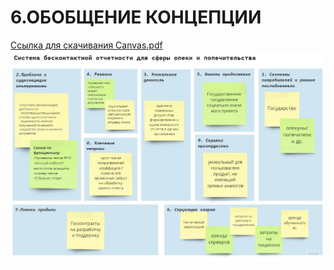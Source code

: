 # 6.ОБОБЩЕНИЕ КОНЦЕПЦИИ


[Ссылка для скачивания Canvas.pdf ](./Business_Model_Canvas.pdf)
![](./Business_Model_Canvas.jpg)
